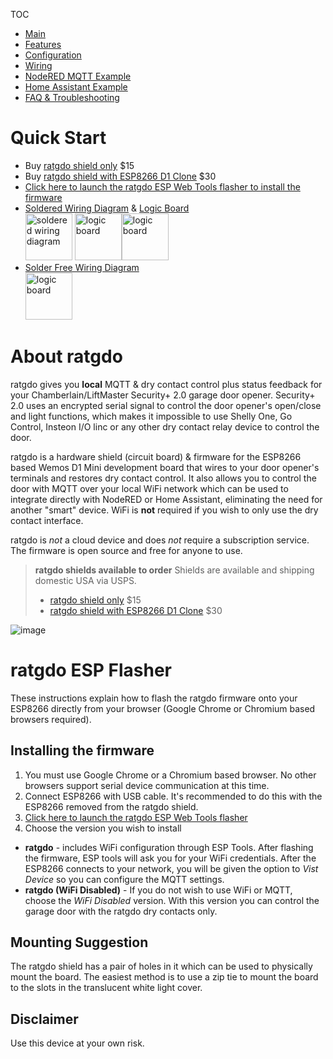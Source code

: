 TOC
* [Main](index.md)
* [Features](01_features.md)
* [Configuration](02_configuration.md)
* [Wiring](03_wiring.md)
* [NodeRED MQTT Example](04_nodered_example.md)
* [Home Assistant Example](05_homeassistant_example.md)
* [FAQ & Troubleshooting](09_faq.md)

# Quick Start

* Buy [ratgdo shield only](https://square.link/u/xNP2Orez) $15
* Buy [ratgdo shield with ESP8266 D1 Clone](https://square.link/u/JaMwtjLL) $30
* [Click here to launch the ratgdo ESP Web Tools flasher to install the firmware](flash.html)
* [Soldered Wiring Diagram](https://user-images.githubusercontent.com/4663918/177997952-4e0f8ece-3309-4fb6-ab70-b2aa25bb092f.png) & [Logic Board](https://user-images.githubusercontent.com/4663918/177995941-b4989feb-de96-4f7a-a4cd-569aabcb7b94.png) <br/> <a href="https://user-images.githubusercontent.com/4663918/177997952-4e0f8ece-3309-4fb6-ab70-b2aa25bb092f.png"><img src="https://user-images.githubusercontent.com/4663918/177997952-4e0f8ece-3309-4fb6-ab70-b2aa25bb092f.png" alt="soldered wiring diagram" width="75"/></a> <a href="https://user-images.githubusercontent.com/4663918/177995941-b4989feb-de96-4f7a-a4cd-569aabcb7b94.png"><img src="https://user-images.githubusercontent.com/4663918/177995941-b4989feb-de96-4f7a-a4cd-569aabcb7b94.png" alt="logic board" width="75"/></a><a href="https://user-images.githubusercontent.com/4663918/210647184-d28e5971-2dfa-4b5c-a147-2af85a5eda86.png"><img src="https://user-images.githubusercontent.com/4663918/210647184-d28e5971-2dfa-4b5c-a147-2af85a5eda86.png" alt="logic board" width="75"/></a>
* [Solder Free Wiring Diagram](https://user-images.githubusercontent.com/4663918/177998073-06684254-9adf-4d88-8568-5f2495dfc368.png) <br/><a href="https://user-images.githubusercontent.com/4663918/177998073-06684254-9adf-4d88-8568-5f2495dfc368.png"><img src="https://user-images.githubusercontent.com/4663918/177998073-06684254-9adf-4d88-8568-5f2495dfc368.png" alt="logic board" width="75"/></a>

# About ratgdo 
ratgdo gives you **local** MQTT & dry contact control plus status feedback for your Chamberlain/LiftMaster Security+ 2.0 garage door opener. Security+ 2.0 uses an encrypted serial signal to control the door opener's open/close and light functions, which makes it impossible to use Shelly One, Go Control, Insteon I/O linc or any other dry contact relay device to control the door. 

ratgdo is a hardware shield (circuit board) & firmware for the ESP8266 based Wemos D1 Mini development board that wires to your door opener's terminals and restores dry contact control. It also allows you to control the door with MQTT over your local WiFi network which can be used to integrate directly with NodeRED or Home Assistant, eliminating the need for another "smart" device. WiFi is **not** required if you wish to only use the dry contact interface.

ratgdo is *not* a cloud device and does *not* require a subscription service. The firmware is open source and free for anyone to use.

> **ratgdo shields available to order**
> Shields are available and shipping domestic USA via USPS.
>
> * [ratgdo shield only](https://square.link/u/xNP2Orez) $15
> * [ratgdo shield with ESP8266 D1 Clone](https://square.link/u/JaMwtjLL) $30

![image](https://user-images.githubusercontent.com/4663918/177624921-042e4da7-b284-43e8-84e4-b950a0d34840.png)


# ratgdo ESP Flasher
These instructions explain how to flash the ratgdo firmware onto your ESP8266 directly from your browser (Google Chrome or Chromium based browsers required).

## Installing the firmware
1. You must use Google Chrome or a Chromium based browser. No other browsers support serial device communication at this time.
2. Connect ESP8266 with USB cable. It's recommended to do this with the ESP8266 removed from the ratgdo shield.
3. [Click here to launch the ratgdo ESP Web Tools flasher](flash.html)
4. Choose the version you wish to install
  * **ratgdo** - includes WiFi configuration through ESP Tools. After flashing the firmware, ESP tools will ask you for your WiFi credentials. After the ESP8266 connects to your network, you will be given the option to _Vist Device_ so you can configure the MQTT settings.
  * **ratgdo (WiFi Disabled)** - If you do not wish to use WiFi or MQTT, choose the _WiFi Disabled_ version. With this version you can control the garage door with the ratgdo dry contacts only.

## Mounting Suggestion
The ratgdo shield has a pair of holes in it which can be used to physically mount the board. The easiest method is to use a zip tie to mount the board to the slots in the translucent white light cover.

## Disclaimer
Use this device at your own risk.
